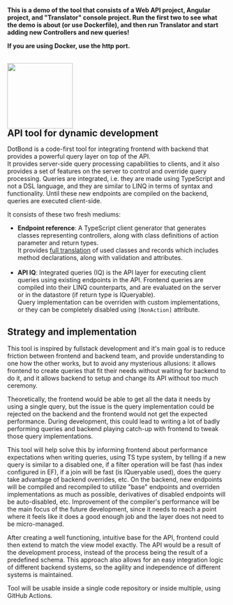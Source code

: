 ﻿**This is a demo of the tool that consists of a Web API project, Angular project, and "Translator" console project.
Run the first two to see what the demo is about (or use Dockerfile), and then run Translator and start adding new Controllers and new queries!**

**If you are using Docker, use the http port.**

<br/>
<img src="https://i.imgur.com/qfZKQUJ.png" width="150" />
<h2 style="margin-top: 0; line-height: 1"> API tool for dynamic development</h2>

DotBond is a code-first tool for integrating frontend with backend that provides a powerful query layer on top of the API.<br/>
It provides server-side query processing capabilities to clients, and it also provides a set of features on the server to control and override query processing.
Queries are integrated, i.e. they are made using TypeScript and not a DSL language, and they are similar to LINQ in terms of syntax and functionality.
Until these new endpoints are compiled on the backend, queries are executed client-side.

It consists of these two fresh mediums:

- **Endpoint reference**: A TypeScript client generator that generates classes representing controllers, along with class definitions of action parameter and return types.<br/>
  It provides <ins>full translation</ins> of used classes and records which includes method declarations, along with validation and attributes.<br/><br/>
- **API IQ**: Integrated queries (IQ) is the API layer for executing client queries using existing endpoints in the API.
  Frontend queries are compiled into their LINQ counterparts, and are evaluated on the server
  or in the datastore (if return type is IQueryable).<br/>
  Query implementation can be overriden with custom implementations, or they can be completely disabled using `[NonAction]` attribute.

## Strategy and implementation

This tool is inspired by fullstack development and it's main goal is to reduce friction between
frontend and backend team, and provide understanding to one how the other works,
but to avoid any mysterious allusions: it allows frontend to create queries that fit their needs without waiting for backend to do it,
and it allows backend to setup and change its API without too much ceremony.

Theoretically, the frontend would be able to get all the data it needs by using a single query, but the issue is the query implementation could be rejected
on the backend and the frontend would not get the expected performance.
During development, this could lead to writing a lot of badly performing queries and backend playing catch-up with frontend to tweak those query implementations.

This tool will help solve this by informing frontend about performance expectations when writing queries, using TS type system,
by telling if a new query is similar to a disabled one, if a filter operation will be fast (has index configured in EF), if a join will be fast (is IQueryable used),
does the query take advantage of backend overrides, etc.
On the backend, new endpoints will be compiled and recompiled to utilize "base" endpoints and overriden implementations
as much as possible, derivatives of disabled endpoints will be auto-disabled, etc.
Improvement of the compiler's performance will be the main focus of the future development,
since it needs to reach a point where it feels like it does a good enough job and the layer does not need to be micro-managed.

After creating a well functioning, intuitive base for the API, frontend could then extend to match the view model exactly.
The API would be a result of the development process, instead of the process being the result of a predefined schema.
This approach also allows for an easy integration logic of different backend systems, so the agility and independence of different systems is maintained.

Tool will be usable inside a single code repository or inside multiple, using GitHub Actions.
